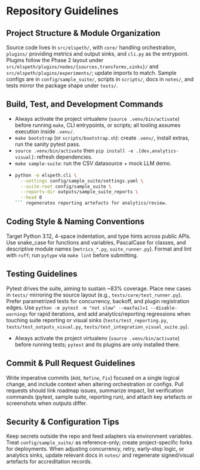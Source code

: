 # Repository Guidelines

## Project Structure & Module Organization
Source code lives in `src/elspeth/`, with `core/` handling orchestration, `plugins/` providing metrics and output sinks, and `cli.py` as the entrypoint. Plugins follow the Phase 2 layout under `src/elspeth/plugins/nodes/{sources,transforms,sinks}/` and `src/elspeth/plugins/experiments/`; update imports to match. Sample configs are in `config/sample_suite/`, scripts in `scripts/`, docs in `notes/`, and tests mirror the package shape under `tests/`.

## Build, Test, and Development Commands
- Always activate the project virtualenv (`source .venv/bin/activate`) before running `make`, CLI entrypoints, or scripts; all tooling assumes execution inside `.venv/`.
- `make bootstrap` (or `scripts/bootstrap.sh`): create `.venv/`, install extras, run the sanity pytest pass.
- `source .venv/bin/activate` then `pip install -e .[dev,analytics-visual]`: refresh dependencies.
- `make sample-suite`: run the CSV datasource + mock LLM demo.
- ```bash
  python -m elspeth.cli \
    --settings config/sample_suite/settings.yaml \
    --suite-root config/sample_suite \
    --reports-dir outputs/sample_suite_reports \
    --head 0
  ``` regenerates reporting artefacts for analytics/review.

## Coding Style & Naming Conventions
Target Python 3.12, 4-space indentation, and type hints across public APIs. Use snake_case for functions and variables, PascalCase for classes, and descriptive module names (`metrics_*.py`, `suite_runner.py`). Format and lint with `ruff`; run `pytype` via `make lint` before submitting.

## Testing Guidelines
Pytest drives the suite, aiming to sustain ~83% coverage. Place new cases in `tests/` mirroring the source layout (e.g., `tests/core/test_runner.py`). Prefer parametrized tests for concurrency, backoff, and plugin registration edges. Use `python -m pytest -m "not slow" --maxfail=1 --disable-warnings` for rapid iterations, and add analytics/reporting regressions when touching suite reporting or visual sinks (`tests/test_reporting.py`, `tests/test_outputs_visual.py`, `tests/test_integration_visual_suite.py`).
- Always activate the project virtualenv (`source .venv/bin/activate`) before running tests; `pytest` and its plugins are only installed there.

## Commit & Pull Request Guidelines
Write imperative commits (`Add`, `Refine`, `Fix`) focused on a single logical change, and include context when altering orchestration or configs. Pull requests should link roadmap issues, summarize impact, list verification commands (pytest, sample suite, reporting run), and attach key artefacts or screenshots when outputs differ.

## Security & Configuration Tips
Keep secrets outside the repo and feed adapters via environment variables. Treat `config/sample_suite/` as reference-only; create project-specific forks for deployments. When adjusting concurrency, retry, early-stop logic, or analytics sinks, update relevant docs in `notes/` and regenerate signed/visual artefacts for accreditation records.
